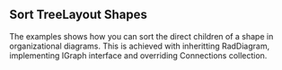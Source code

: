 ##  Sort TreeLayout Shapes 

The examples shows how you can sort the direct children of a shape in organizational diagrams.
This is achieved with inheritting RadDiagram, implementing IGraph interface and overriding Connections collection.

[//]: <keywords: treedown, order, IGraph, async, headcount>